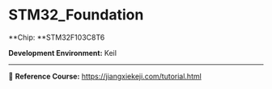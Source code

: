 # STM32_Foundation

**Chip: **STM32F103C8T6

**Development Environment:** Keil

---

:cherry_blossom: **Reference Course:** https://jiangxiekeji.com/tutorial.html
